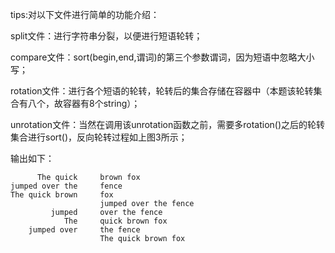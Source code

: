 tips:对以下文件进行简单的功能介绍：

split文件：进行字符串分裂，以便进行短语轮转；

compare文件：sort(begin,end,谓词)的第三个参数谓词，因为短语中忽略大小写；

rotation文件：进行各个短语的轮转，轮转后的集合存储在容器中（本题该轮转集合有八个，故容器有8个string）；

unrotation文件：当然在调用该unrotation函数之前，需要多rotation()之后的轮转集合进行sort()，反向轮转过程如上图3所示；

输出如下：

```
      The quick     brown fox 
jumped over the     fence
The quick brown     fox 
                    jumped over the fence
         jumped     over the fence
            The     quick brown fox 
    jumped over     the fence
                    The quick brown fox
```
